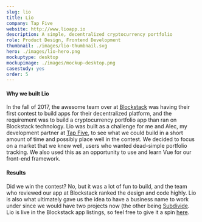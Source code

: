 ```yaml
---
slug: lio
title: Lio
company: Tap Five
website: http://www.lioapp.io
description: A simple, decentralized cryptocurrency portfolio
role: Product Design, Frontend Development
thumbnail: ./images/lio-thumbnail.svg
hero: ./images/lio-hero.png
mockuptype: desktop
mockupimage: ./images/mockup-desktop.png
casestudy: yes
order: 5
---
```


#### Why we built Lio
In the fall of 2017, the awesome team over at [Blockstack](https://blockstack.org) was having their first contest to build apps for their decentralized platform, and the requirement was to build a cryptocurrency portfolio app than ran on Blockstack technology. Lio was built as a challenge for me and Alec, my development partner at [Tap Five](https://tapfive.io), to see what we could build in a short amount of time and possibly place well in the contest. We decided to focus on a market that we knew well, users who wanted dead-simple portfolio tracking. We also used this as an opportunity to use and learn Vue for our front-end framework.

<!-- #### The Process
To work at a quick pace, basic designs were made in Sketch, shared and approved in Abstract, and then iterated upon in the code. For the development process, Alec focused on getting the app code structure solid -->

<!-- ##### The Landing Page

##### The Portfolio Overview

##### The Breakdowns

##### The History Page -->

#### Results
Did we win the contest? No, but it was a lot of fun to build, and the team who reviewed our app at Blockstack ranked the design and code highly.
Lio is also what ultimately gave us the idea to have a business name to work under since we would have two projects now (the other being [Subdivide](/project/subdivide). Lio is live in the Blockstack app listings, so feel free to give it a spin [here](https://lioapp.io).

<!-- ![Alternative text](./images/lio-cover.png) -->
